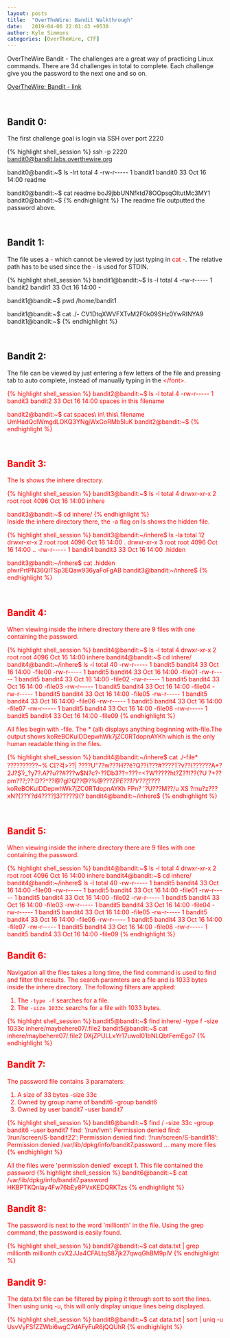 ```yaml
---
layout: posts
title:  "OverTheWire: Bandit Walkthrough"
date:   2019-04-06 22:01:43 +0530
author: Kyle Simmons
categories: [OverTheWire, CTF]
---
```

OverTheWire Bandit - The challenges are a great way of practicing Linux commands. There are 34 challenges in total to complete. Each challenge give you the password to the next one and so on.

[OverTheWire: Bandit - link]

<br>

<h2>Bandit 0:</h2>

The first challenge goal is login via SSH over port 2220

{% highlight shell_session %}
ssh -p 2220 bandit0@bandit.labs.overthewire.org

bandit0@bandit:~$ ls -lrt
total 4
-rw-r----- 1 bandit1 bandit0 33 Oct 16 14:00 readme

bandit0@bandit:~$ cat readme
boJ9jbbUNNfktd78OOpsqOltutMc3MY1
bandit0@bandit:~$
{% endhighlight %}
The readme file outputted the password above.

<br>
<h2>Bandit 1:</h2>

The file uses a <font color="red">-</font> which cannot be viewed by just typing in <font color="red">cat -</font>. The relative path has to be used since the <font color="red">-</font> is used for STDIN.

{% highlight shell_session %}
bandit1@bandit:~$ ls -l
total 4
-rw-r----- 1 bandit2 bandit1 33 Oct 16 14:00 -

bandit1@bandit:~$ pwd
/home/bandit1

bandit1@bandit:~$ cat ./-
CV1DtqXWVFXTvM2F0k09SHz0YwRINYA9
bandit1@bandit:~$
{% endhighlight %}

<br>
<h2>Bandit 2:</h2>

The file can be viewed by just entering a few letters of the file and pressing tab to auto complete, instead of manually typing in the <font color="red">\</font>.

{% highlight shell_session %}
bandit2@bandit:~$ ls -l
total 4
-rw-r----- 1 bandit3 bandit2 33 Oct 16 14:00 spaces in this filename

bandit2@bandit:~$ cat spaces\ in\ this\ filename
UmHadQclWmgdLOKQ3YNgjWxGoRMb5luK
bandit2@bandit:~$
{% endhighlight %}

<br>
<h2>Bandit 3:</h2>

The <font color="red">ls</font> shows the inhere directory.

{% highlight shell_session %}
bandit3@bandit:~$ ls -l
total 4
drwxr-xr-x 2 root root 4096 Oct 16 14:00 inhere

bandit3@bandit:~$ cd inhere/
{% endhighlight %}
<br>
Inside the <font color="red">inhere</font> directory there, the <font color="red">-a</font> flag on <font color="red">ls</font> shows the hidden file.

{% highlight shell_session %}
bandit3@bandit:~/inhere$ ls -la
total 12
drwxr-xr-x 2 root    root    4096 Oct 16 14:00 .
drwxr-xr-x 3 root    root    4096 Oct 16 14:00 ..
-rw-r----- 1 bandit4 bandit3   33 Oct 16 14:00 .hidden

bandit3@bandit:~/inhere$ cat .hidden
pIwrPrtPN36QITSp3EQaw936yaFoFgAB
bandit3@bandit:~/inhere$
{% endhighlight %}

<br>
<h2>Bandit 4:</h2>

When viewing inside the <font color="red">inhere</font> directory there are 9 files with one containing the password.

{% highlight shell_session %}
bandit4@bandit:~$ ls -l
total 4
drwxr-xr-x 2 root root 4096 Oct 16 14:00 inhere
bandit4@bandit:~$ cd inhere/
bandit4@bandit:~/inhere$ ls -l
total 40
-rw-r----- 1 bandit5 bandit4 33 Oct 16 14:00 -file00
-rw-r----- 1 bandit5 bandit4 33 Oct 16 14:00 -file01
-rw-r----- 1 bandit5 bandit4 33 Oct 16 14:00 -file02
-rw-r----- 1 bandit5 bandit4 33 Oct 16 14:00 -file03
-rw-r----- 1 bandit5 bandit4 33 Oct 16 14:00 -file04
-rw-r----- 1 bandit5 bandit4 33 Oct 16 14:00 -file05
-rw-r----- 1 bandit5 bandit4 33 Oct 16 14:00 -file06
-rw-r----- 1 bandit5 bandit4 33 Oct 16 14:00 -file07
-rw-r----- 1 bandit5 bandit4 33 Oct 16 14:00 -file08
-rw-r----- 1 bandit5 bandit4 33 Oct 16 14:00 -file09
{% endhighlight %}
<br>

All files begin with <font color="red">-file</font>. The <font color="red">*</font> (all) displays anything beginning
with<font color="red">-file</font>.The output shows <font color="red">koReBOKuIDDepwhWk7jZC0RTdopnAYKh</font> which is the only human readable thing in the files.

{% highlight shell_session %}
bandit4@bandit:~/inhere$ cat ./-file*
??????????~%	C[?걱>??| ????U"7?w???H??ê?Q??(???#????T?v??(?ִ?????A*?
2J?Ş؇_?y7?.A??u??#???w$N?c?-??Db3??=???=<?W?????ht?Z??!??{?U
?+??pm???;??:D??^??@?gl?Q??@?%@???ZP*E??1?V???̫*????koReBOKuIDDepwhWk7jZC0RTdopnAYKh
FPn?
    '?U???M??/u
               XS
?mu?z???хN?{??Y?d4????]3?????9(?
bandit4@bandit:~/inhere$
{% endhighlight %}

<br>
<h2>Bandit 5:</h2>

When viewing inside the <font color="red">inhere</font> directory there are 9 files with one containing the password.

{% highlight shell_session %}
bandit4@bandit:~$ ls -l
total 4
drwxr-xr-x 2 root root 4096 Oct 16 14:00 inhere
bandit4@bandit:~$ cd inhere/
bandit4@bandit:~/inhere$ ls -l
total 40
-rw-r----- 1 bandit5 bandit4 33 Oct 16 14:00 -file00
-rw-r----- 1 bandit5 bandit4 33 Oct 16 14:00 -file01
-rw-r----- 1 bandit5 bandit4 33 Oct 16 14:00 -file02
-rw-r----- 1 bandit5 bandit4 33 Oct 16 14:00 -file03
-rw-r----- 1 bandit5 bandit4 33 Oct 16 14:00 -file04
-rw-r----- 1 bandit5 bandit4 33 Oct 16 14:00 -file05
-rw-r----- 1 bandit5 bandit4 33 Oct 16 14:00 -file06
-rw-r----- 1 bandit5 bandit4 33 Oct 16 14:00 -file07
-rw-r----- 1 bandit5 bandit4 33 Oct 16 14:00 -file08
-rw-r----- 1 bandit5 bandit4 33 Oct 16 14:00 -file09
{% endhighlight %}
<br>

<h2>Bandit 6:</h2>

Navigation all the files takes a long time, the <font color="red">find</font> command is used to find and filter the results.
The search paramters are a <font color="red">file</font> and is <font color="red">1033</font> bytes inside the
inhere directory. The following filters are applied:<br>
1) The `-type -f` searches for a file.<br>
2) The `-size 1033c` searchs for a file with 1033 bytes.

{% highlight shell_session %}
bandit5@bandit:~$ find inhere/ -type f -size 1033c
inhere/maybehere07/.file2
bandit5@bandit:~$ cat inhere/maybehere07/.file2
DXjZPULLxYr17uwoI01bNLQbtFemEgo7
{% endhighlight %}
<br>

<h2>Bandit 7:</h2>

The password file contains 3 paramaters:<br>
1) A size of 33 bytes <font color="red">-size 33c</font><br>
2) Owned by group name of bandit6 <font color="red">-group bandit6</font><br>
3) Owned by user bandit7 <font color="red">-user bandit7</font><br>

{% highlight shell_session %}
bandit6@bandit:~$ find / -size 33c -group bandit6 -user bandit7
find: ‘/run/lvm’: Permission denied
find: ‘/run/screen/S-bandit22’: Permission denied
find: ‘/run/screen/S-bandit18’: Permission denied
/var/lib/dpkg/info/bandit7.password
... many more files
{% endhighlight %}<br>

All the files were 'permission denied' except 1. This file contained the password
{% highlight shell_session %}
bandit6@bandit:~$ cat /var/lib/dpkg/info/bandit7.password
HKBPTKQnIay4Fw76bEy8PVxKEDQRKTzs
{% endhighlight %}
<br>

<h2>Bandit 8:</h2>

The password is next to the word 'millionth' in the file. Using the <font color="red">grep</font>
command, the password is easily found.

{% highlight shell_session %}
bandit7@bandit:~$ cat data.txt | grep millionth
millionth	cvX2JJa4CFALtqS87jk27qwqGhBM9plV
{% endhighlight %}<br>

<h2>Bandit 9:</h2>

The data.txt file can be filtered by piping it through <font color="red">sort</font> to sort the lines. Then using <font color="red">
uniq -u</font>,
this will only display unique lines being displayed.

{% highlight shell_session %}
bandit8@bandit:~$ cat data.txt | sort | uniq -u
UsvVyFSfZZWbi6wgC7dAFyFuR6jQQUhR
{% endhighlight %}<br>

<br>





[OverTheWire: Bandit - link]: http://overthewire.org/wargames/bandit/

